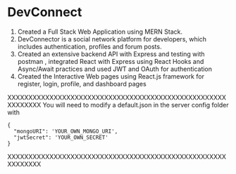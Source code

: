 # DevConnect
1) Created a Full Stack Web Application using MERN Stack.
2) DevConnector is a social network platform for developers, which includes authentication, profiles and forum posts.
3) Created an extensive backend API with Express and testing with postman , integrated React with Express using React Hooks and Async/Await practices and used JWT and OAuth for authentication
4) Created the Interactive Web pages using React.js framework for register, login, profile, and dashboard pages

XXXXXXXXXXXXXXXXXXXXXXXXXXXXXXXXXXXXXXXXXXXXXXXXXXXXXXXXXXXX
You will need to modify a default.json in the server config folder with

```
{
  "mongoURI": 'YOUR_OWN_MONGO_URI',
  "jwtSecret": 'YOUR_OWN_SECRET'
}
```
XXXXXXXXXXXXXXXXXXXXXXXXXXXXXXXXXXXXXXXXXXXXXXXXXXXXXXXXXXXX
